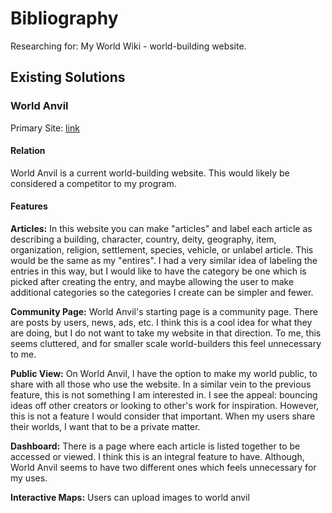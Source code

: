 # Bibliography

Researching for: My World Wiki - world-building website.

## Existing Solutions

### World Anvil

Primary Site: [link](https://www.worldanvil.com/)

#### Relation

World Anvil is a current world-building website. This would likely be considered a competitor to my program.

#### Features

**Articles:** In this website you can make "articles" and label each article as describing a building, character, country, deity, geography, item, organization, religion, settlement, species, vehicle, or unlabel article. This would be the same as my "entires". I had a very similar idea of labeling the entries in this way, but I would like to have the category be one which is picked after creating the entry, and maybe allowing the user to make additional categories so the categories I create can be simpler and fewer.

**Community Page:** World Anvil's starting page is a community page. There are posts by users, news, ads, etc. I think this is a cool idea for what they are doing,
but I do not want to take my website in that direction. To me, this seems cluttered, and for smaller scale world-builders this feel unnecessary to me.

**Public View:** On World Anvil, I have the option to make my world public, to share with all those who use the website. In a similar vein to the previous feature, this is not something I am interested in. I see the appeal: bouncing ideas off other creators or looking to other's work for inspiration. However, this is not a feature I would consider that important. When my users share their worlds, I want that to be a private matter.

**Dashboard:** There is a page where each article is listed together to be accessed or viewed. I think this is an integral feature to have. Although, World Anvil seems to have two different ones which feels unnecessary for my uses.

**Interactive Maps:** Users can upload images to world anvil 

